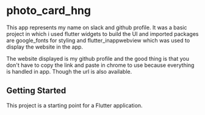 # photo_card_hng

This app represents my name on slack and github profile. It was a basic project in which i used flutter widgets to build the UI and imported packages are google_fonts for styling and flutter_inappwebview which was used to display the website in the app. 

The website displayed is my github profile and the good thing is that you don't have to copy the link and paste in chrome to use because everything is handled in app. Though the url is also available.

## Getting Started

This project is a starting point for a Flutter application.

